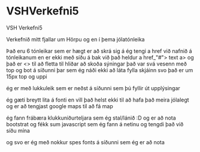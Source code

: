 # VSHVerkefni5
VSH Verkefni5


Verkefnið  mitt fjallar um Hörpu og en í þema jólatónleika

Það eru 6 tónleikar sem er hægt er að skrá sig á 
ég tengi a href við nafnið á tónleikanum en er ekki með síðu á bak við það heldur a href_"#"> text a>
og það er <> til að fletta til hliðar að skoða sýningar
það var svá vesenn með top og bot á síðunni þar sem ég náði ekki að láta fylla skjáinn svo það er um 15px top og uppi 

ég er með lukkuleik sem er neðst á síðunni sem þú fyllir út upplýsingar

ég gæti breytt lita á fonti en vill það helst ekki til að hafa það meira jólalegt
og er að tengjast google maps til að fá map

ég fann frábæra klukkuniðurteljara sem ég stal/lánið :D
og er að nota bootstrat 
og fékk sum javascript sem ég fann á netinu og tengdi það við síðu mína 

og svo er ég með nokkur spes fonts á síðunni sem ég er að nota 

